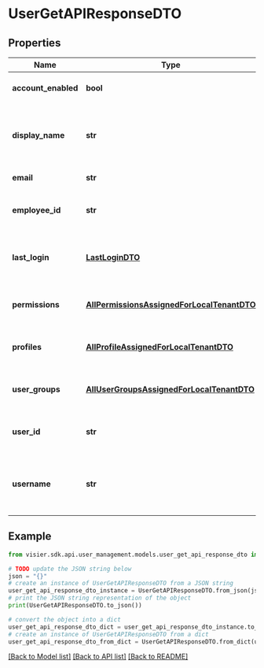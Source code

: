 # UserGetAPIResponseDTO


## Properties

Name | Type | Description | Notes
------------ | ------------- | ------------- | -------------
**account_enabled** | **bool** | If false, the user account is disabled. | [optional] 
**display_name** | **str** | An identifiable name to display within Visier. For example, \&quot;John Smith\&quot;. | [optional] 
**email** | **str** | The user&#39;s email address. | [optional] 
**employee_id** | **str** | If applicable, and if available, the user employee ID in the data. | [optional] 
**last_login** | [**LastLoginDTO**](LastLoginDTO.md) | An object that represents the time that the user last logged into Visier. | [optional] 
**permissions** | [**AllPermissionsAssignedForLocalTenantDTO**](AllPermissionsAssignedForLocalTenantDTO.md) | A list of objects representing the user&#39;s permissions. | [optional] 
**profiles** | [**AllProfileAssignedForLocalTenantDTO**](AllProfileAssignedForLocalTenantDTO.md) | A list of objects representing the list of available profiles. | [optional] 
**user_groups** | [**AllUserGroupsAssignedForLocalTenantDTO**](AllUserGroupsAssignedForLocalTenantDTO.md) | A list of objects representing the available user groups. | [optional] 
**user_id** | **str** | The unique identifier associated with the user. | [optional] 
**username** | **str** | The user&#39;s username. This is typically the user&#39;s email, such as john@jupiter.com. | [optional] 

## Example

```python
from visier.sdk.api.user_management.models.user_get_api_response_dto import UserGetAPIResponseDTO

# TODO update the JSON string below
json = "{}"
# create an instance of UserGetAPIResponseDTO from a JSON string
user_get_api_response_dto_instance = UserGetAPIResponseDTO.from_json(json)
# print the JSON string representation of the object
print(UserGetAPIResponseDTO.to_json())

# convert the object into a dict
user_get_api_response_dto_dict = user_get_api_response_dto_instance.to_dict()
# create an instance of UserGetAPIResponseDTO from a dict
user_get_api_response_dto_from_dict = UserGetAPIResponseDTO.from_dict(user_get_api_response_dto_dict)
```
[[Back to Model list]](../README.md#documentation-for-models) [[Back to API list]](../README.md#documentation-for-api-endpoints) [[Back to README]](../README.md)


